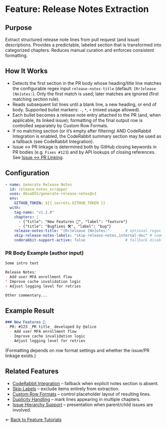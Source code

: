 # Feature: Release Notes Extraction

## Purpose
Extract structured release note lines from pull request (and issue) descriptions. Provides a predictable, labeled section that is transformed into categorized chapters. Reduces manual curation and enforces consistent formatting.

## How It Works
- Detects the first section in the PR body whose heading/title line matches the configurable regex input `release-notes-title` (default: `[Rr]elease [Nn]otes:`). Only the first match is used; later matches are ignored (first matching section rule).
- Reads subsequent list lines until a blank line, a new heading, or end of body. Supported bullet markers: `-`, `*`, `+` (mixed usage allowed).
- Each bullet becomes a release note entry attached to the PR (and, when applicable, its linked issue); formatting of the final output row is controlled separately by Custom Row Formats.
- If no matching section (or it’s empty after filtering) AND CodeRabbit Integration is enabled, the CodeRabbit summary section may be used as a fallback (see CodeRabbit Integration).
- Issue ↔ PR linkage is determined both by GitHub closing keywords in PR bodies (e.g. `Fixes #123`) and by API lookups of closing references. See [Issue ↔ PR Linking](../configuration_reference.md#issue--pr-linking).

## Configuration
```yaml
- name: Generate Release Notes
  id: release_notes_scrapper
  uses: AbsaOSS/generate-release-notes@v1
  env:
    GITHUB_TOKEN: ${{ secrets.GITHUB_TOKEN }}
  with:
    tag-name: "v1.2.0"
    chapters: |
      - {"title": "New Features 🎉", "label": "feature"}
      - {"title": "Bugfixes 🛠", "label": "bug"}
    release-notes-title: "[Rr]elease [Nn]otes:"       # optional regex override
    skip-release-notes-labels: "skip-release-notes,internal-doc" # comma-separated list
    coderabbit-support-active: false                  # fallback disabled here
```

### PR Body Example (author input)
```markdown
Some intro text

Release Notes:
- Add user MFA enrollment flow
* Improve cache invalidation logic
+ Adjust logging level for retries

Other commentary...
```

## Example Result
```markdown
### New Features 🎉
- PR: #123 _PR title_ developed by @alice
  - Add user MFA enrollment flow
  - Improve cache invalidation logic
  - Adjust logging level for retries
```
(Formatting depends on row format settings and whether the issue/PR linkage exists.)

## Related Features
- [CodeRabbit Integration](./coderabbit_integration.md) – fallback when explicit notes section is absent.
- [Skip Labels](./skip_labels.md) – exclude items entirely from extraction.
- [Custom Row Formats](./custom_row_formats.md) – control placeholder layout of resulting lines.
- [Duplicity Handling](./duplicity_handling.md) – mark lines appearing in multiple chapters.
- [Issue Hierarchy Support](./issue_hierarchy_support.md) – presentation when parent/child issues are involved.

← [Back to Feature Tutorials](../../README.md#feature-tutorials)

